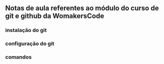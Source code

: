 ## Notas de aula referentes ao módulo do curso de git e github da WomakersCode

### instalação do git

### configuração do git

### comandos